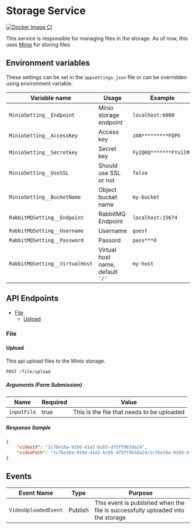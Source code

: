 # Storage Service

[![Docker Image CI](https://github.com/letslearn373/utube.storage-service/actions/workflows/docker-image.yml/badge.svg)](https://github.com/letslearn373/utube.storage-service/actions/workflows/docker-image.yml)

This service is responsible for managing files in the storage. As of now, this uses [Minio](https://min.io/) for storing files.

## Environment variables

These settings can be set in the `appsettings.json` file or can be overridden using environment variable.

| Variable name | Usage | Example |
| -------------- | ----- | ------- |
| `MinioSetting__Endpoint` | Minio storage endpoint | `localhost:6000` |
| `MinioSetting__AccessKey` | Access key | `zAN*********FDPh` |
| `MinioSetting__Secretkey` | Secret key | `Fy2QKQ*******FYs1lMu` |
| `MinioSetting__UseSSL` | Should use SSL or not | `false` |
| `MinioSetting__BucketName` | Object bucket name | `my-bucket` |
| `RabbitMQSetting__Endpoint` | RabbitMQ Endpoint | `localhost:15674` |
| `RabbitMQSetting__Username` | Username | `guest` |
| `RabbitMQSetting__Password` | Passord | `pass***d` |
| `RabbitMQSetting__VirtualHost` | Virtual host name, default `'/'` | `my-host` |

## API Endpoints
* [File](#file)
    * [Upload](#upload)

### File
#### Upload
This api upload files to the Minio storage.
```js
POST /file/upload
```
##### Arguments (Form Submission)
| Name | Required | Value |
| ---- | -------- | ----- |
| `inputFile` | true | This is the file that needs to be uploaded |


##### Response Sample
```json
{
    "videoId": "1c76e18a-919d-41e2-bcb5-d75ff963da24",
    "videoPath": "1c76e18a-919d-41e2-bcb5-d75ff963da24/1c76e18a-919d-41e2-bcb5-d75ff963da24.mp4"
}
```


## Events
| Event Name | Type | Purpose |
| ---------- | ----- | ------- |
| `VideoUploadedEvent` | Publish | This event is published when the file is successfully uploaded into the storage |